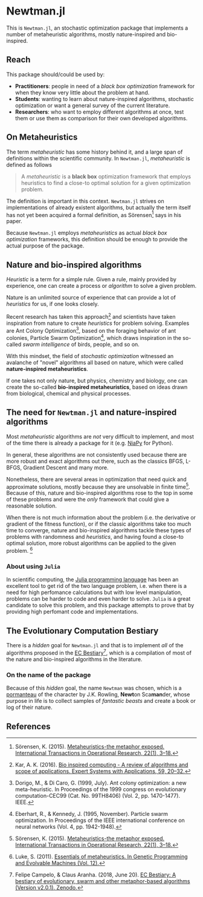 # Newtman.jl

This is `Newtman.jl`, an stochastic optimization package that implements
a number of metaheuristic algorithms, mostly nature-inspired and bio-inspired.

## Reach

This package should/could be used by:

- **Practitioners**: people in need of a _black box optimization_ framework for when they know very little about the problem at hand.
- **Students**: wanting to learn about nature-inspired algorithms, stochastic optimization or want a general survey of the current literature.
- **Researchers**: who want to employ different algorithms at once, test them or use them as comparison for their own developed algorithms.

## On Metaheuristics

The term _metaheuristic_ has some history behind it, and a large span of definitions
within the scientific community. In `Newtman.jl`, _metaheuristic_ is defined as follows

>A _metaheuristic_ is a **black box** optimization framework that employs
>heuristics to find a close-to optimal solution for a given optimization
>problem.

The definition is important in this context. `Newtman.jl` strives on implementations of
already existent algorithms, but actually the term itself has not yet been acquired a formal
definition, as Sörensen[^1] says in his paper.

Because `Newtman.jl` employs _metaheuristics_ as actual _black box optimization_ frameworks,
this definition should be enough to provide the actual purpose of the package.

## Nature and bio-inspired algorithms

_Heuristic_ is a term for a simple rule. Given a rule, mainly provided by experience, one
can create a process or _algorithm_ to solve a given problem.

Nature is an unlimited source of experience that can provide a lot of _heuristics_ for us, if
one looks closely.

Recent research has taken this approach[^2] and scientists have taken inspiration from nature
to create _heuristics_ for problem solving. Examples are Ant Colony Optimization[^3], based on the
foraging behavior of ant colonies, Particle Swarm Optimization[^4], which draws inspiration in the
so-called _swarm intelligence_ of birds, people, and so on.

With this mindset, the field of _stochastic optimization_ witnessed an avalanche of "novel" algorithms
all based on nature, which were called **nature-inspired metaheuristics**.

If one takes not only nature, but physics, chemistry and biology, one can create the so-called
**bio-inspired metaheuristics**, based on ideas drawn from biological, chemical and physical processes.

## The need for `Newtman.jl` and nature-inspired algorithms

Most _metaheuristic_ algorithms are _not_ very difficult to implement, and most of the time there
is already a package for it (e.g. [NiaPy](https://github.com/NiaOrg/NiaPy) for Python).

In general, these algorithms are not consistently used because there are more robust and exact algorithms out there,
such as the classics BFGS, L-BFGS, Gradient Descent and many more.

Nonetheless, there are several areas in optimization that need quick and approximate solutions, mostly because they
are unsolvable in finite time[^1]. Because of this, nature and bio-inspired algorithms rose to the top in some of these
problems and were the _only_ framework that could give a reasonable solution.

When there is not much information about the problem (i.e. the derivative or gradient of the fitness function),
or if the classic algorithms take too much time to converge, nature and bio-inspired algorithms tackle these types of
problems with randomness and _heuristics_, and having found a close-to optimal solution, more robust algorithms can be
applied to the given problem. [^5]

### About using `Julia`

In scientific computing, the [Julia programming language](https://julialang.org) has been an excellent tool to get rid of the
two language problem, i.e. when there is a need for high perfomance calculations but with low level manipulation, problems
can be harder to code and even harder to solve.
`Julia` is a great candidate to solve this problem, and this package attempts to prove that by providing high perfomant code and
implementations.

## The Evolutionary Computation Bestiary

There is a _hidden_ goal for `Newtman.jl` and that is to implement _all_ of the algorithms proposed in the
[EC Bestiary](https://github.com/fcampelo/EC-Bestiary)[^6], which is a compilation of most of the nature and bio-inspired algorithms
in the literature.

### On the name of the package

Because of this _hidden_ goal, the name `Newtman` was chosen, which is a [pormanteau](https://www.merriam-webster.com/dictionary/portmanteau)
of the character by J.K. Rowling, **Newt**on Sca**man**der, whose purpose in life is to collect samples of _fantastic beasts_ and create
a book or log of their nature.

## References

[^1]: Sörensen, K. (2015). [Metaheuristics-the metaphor exposed. International Transactions in Operational Research, 22(1), 3–18.](https://doi.org/10.1111/itor.12001)

[^2]: Kar, A. K. (2016). [Bio inspired computing - A review of algorithms and scope of applications. Expert Systems with Applications, 59, 20–32.](https://doi.org/10.1016/j.eswa.2016.04.018)

[^3]: Dorigo, M., & Di Caro, G. (1999, July). Ant colony optimization: a new meta-heuristic. In Proceedings of the 1999 congress on evolutionary computation-CEC99 (Cat. No. 99TH8406) (Vol. 2, pp. 1470-1477). IEEE.

[^4]: Eberhart, R., & Kennedy, J. (1995, November). Particle swarm optimization. In Proceedings of the IEEE international conference on neural networks (Vol. 4, pp. 1942-1948).

[^5]: Luke, S. (2011). [Essentials of metaheuristics. In Genetic Programming and Evolvable Machines (Vol. 12).](https://doi.org/10.1007/s10710-011-9139-0)

[^6]: Felipe Campelo, & Claus Aranha. (2018, June 20). [EC Bestiary: A bestiary of evolutionary, swarm and other metaphor-based algorithms (Version v2.0.1). Zenodo.](http://doi.org/10.5281/zenodo.1293352)